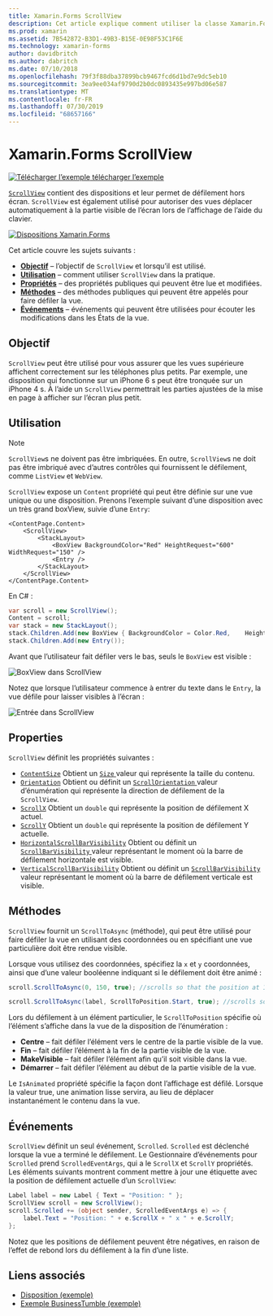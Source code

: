 ```yaml
---
title: Xamarin.Forms ScrollView
description: Cet article explique comment utiliser la classe Xamarin.Forms ScrollView pour présenter les dispositions qui ne rentrent pas sur un seul écran, et qui ont contenu pour libérer de l’espace pour le clavier.
ms.prod: xamarin
ms.assetid: 7B542872-B3D1-49B3-B15E-0E98F53C1F6E
ms.technology: xamarin-forms
author: davidbritch
ms.author: dabritch
ms.date: 07/10/2018
ms.openlocfilehash: 79f3f88dba37899bcb9467fcd6d1bd7e9dc5eb10
ms.sourcegitcommit: 3ea9ee034af9790d2b0dc0893435e997bd06e587
ms.translationtype: MT
ms.contentlocale: fr-FR
ms.lasthandoff: 07/30/2019
ms.locfileid: "68657166"
---
```

# <a name="xamarinforms-scrollview"></a>Xamarin.Forms ScrollView

[![Télécharger l’exemple](~/media/shared/download.png) télécharger l’exemple](https://docs.microsoft.com/samples/xamarin/xamarin-forms-samples/userinterface-layout)

[`ScrollView`](xref:Xamarin.Forms.ScrollView) contient des dispositions et leur permet de défilement hors écran. `ScrollView` est également utilisé pour autoriser des vues déplacer automatiquement à la partie visible de l’écran lors de l’affichage de l’aide du clavier.

[![](scroll-view-images/layouts-sml.png "Dispositions Xamarin.Forms")](scroll-view-images/layouts.png#lightbox "dispositions Xamarin.Forms")

Cet article couvre les sujets suivants :

- **[Objectif](#purpose)**  &ndash; l’objectif de `ScrollView` et lorsqu’il est utilisé.
- **[Utilisation](#usage)**  &ndash; comment utiliser `ScrollView` dans la pratique.
- **[Propriétés](#properties)**  &ndash; des propriétés publiques qui peuvent être lue et modifiées.
- **[Méthodes](#methods)**  &ndash; des méthodes publiques qui peuvent être appelés pour faire défiler la vue.
- **[Événements](#events)**  &ndash; événements qui peuvent être utilisées pour écouter les modifications dans les États de la vue.

## <a name="purpose"></a>Objectif

`ScrollView` peut être utilisé pour vous assurer que les vues supérieure affichent correctement sur les téléphones plus petits. Par exemple, une disposition qui fonctionne sur un iPhone 6 s peut être tronquée sur un iPhone 4 s. À l’aide un `ScrollView` permettrait les parties ajustées de la mise en page à afficher sur l’écran plus petit.

## <a name="usage"></a>Utilisation

> [!NOTE]
> `ScrollView`s ne doivent pas être imbriquées. En outre, `ScrollView`s ne doit pas être imbriqué avec d’autres contrôles qui fournissent le défilement, comme `ListView` et `WebView`.

`ScrollView` expose un `Content` propriété qui peut être définie sur une vue unique ou une disposition. Prenons l’exemple suivant d’une disposition avec un très grand boxView, suivie d’une `Entry`:

```xaml
<ContentPage.Content>
    <ScrollView>
        <StackLayout>
            <BoxView BackgroundColor="Red" HeightRequest="600" WidthRequest="150" />
            <Entry />
        </StackLayout>
    </ScrollView>
</ContentPage.Content>
```

En C# :

```csharp
var scroll = new ScrollView();
Content = scroll;
var stack = new StackLayout();
stack.Children.Add(new BoxView { BackgroundColor = Color.Red,    HeightRequest = 600, WidthRequest = 600 });
stack.Children.Add(new Entry());
```

Avant que l’utilisateur fait défiler vers le bas, seuls le `BoxView` est visible :

![](scroll-view-images/scroll-start.png "BoxView dans ScrollView")

Notez que lorsque l’utilisateur commence à entrer du texte dans le `Entry`, la vue défile pour laisser visibles à l’écran :

![](scroll-view-images/scroll-end.png "Entrée dans ScrollView")

## <a name="properties"></a>Properties

`ScrollView` définit les propriétés suivantes :

- [`ContentSize`](xref:Xamarin.Forms.ScrollView.ContentSizeProperty) Obtient un [ `Size` ](xref:Xamarin.Forms.Size) valeur qui représente la taille du contenu.
- [`Orientation`](xref:Xamarin.Forms.ScrollView.OrientationProperty) Obtient ou définit un [ `ScrollOrientation` ](xref:Xamarin.Forms.ScrollOrientation) valeur d’énumération qui représente la direction de défilement de la `ScrollView`.
- [`ScrollX`](xref:Xamarin.Forms.ScrollView.ScrollXProperty) Obtient un `double` qui représente la position de défilement X actuel.
- [`ScrollY`](xref:Xamarin.Forms.ScrollView.ScrollYProperty) Obtient un `double` qui représente la position de défilement Y actuelle.
- [`HorizontalScrollBarVisibility`](xref:Xamarin.Forms.ScrollView.HorizontalScrollBarVisibilityProperty) Obtient ou définit un [ `ScrollBarVisibility` ](xref:Xamarin.Forms.ScrollBarVisibility) valeur représentant le moment où la barre de défilement horizontale est visible.
- [`VerticalScrollBarVisibility`](xref:Xamarin.Forms.ScrollView.VerticalScrollBarVisibilityProperty) Obtient ou définit un [ `ScrollBarVisibility` ](xref:Xamarin.Forms.ScrollBarVisibility) valeur représentant le moment où la barre de défilement verticale est visible.

## <a name="methods"></a>Méthodes

`ScrollView` fournit un `ScrollToAsync` (méthode), qui peut être utilisé pour faire défiler la vue en utilisant des coordonnées ou en spécifiant une vue particulière doit être rendue visible.

Lorsque vous utilisez des coordonnées, spécifiez la `x` et `y` coordonnées, ainsi que d’une valeur booléenne indiquant si le défilement doit être animé :

```csharp
scroll.ScrollToAsync(0, 150, true); //scrolls so that the position at 150px from the top is visible

scroll.ScrollToAsync(label, ScrollToPosition.Start, true); //scrolls so that the label is at the start of the list
```

Lors du défilement à un élément particulier, le `ScrollToPosition` spécifie où l’élément s’affiche dans la vue de la disposition de l’énumération :

- **Centre** &ndash; fait défiler l’élément vers le centre de la partie visible de la vue.
- **Fin** &ndash; fait défiler l’élément à la fin de la partie visible de la vue.
- **MakeVisible** &ndash; fait défiler l’élément afin qu’il soit visible dans la vue.
- **Démarrer** &ndash; fait défiler l’élément au début de la partie visible de la vue.

Le `IsAnimated` propriété spécifie la façon dont l’affichage est défilé. Lorsque la valeur true, une animation lisse servira, au lieu de déplacer instantanément le contenu dans la vue.

## <a name="events"></a>Événements

`ScrollView` définit un seul événement, `Scrolled`. `Scrolled` est déclenché lorsque la vue a terminé le défilement. Le Gestionnaire d’événements pour `Scrolled` prend `ScrolledEventArgs`, qui a le `ScrollX` et `ScrollY` propriétés. Les éléments suivants montrent comment mettre à jour une étiquette avec la position de défilement actuelle d’un `ScrollView`:

```csharp
Label label = new Label { Text = "Position: " };
ScrollView scroll = new ScrollView();
scroll.Scrolled += (object sender, ScrolledEventArgs e) => {
    label.Text = "Position: " + e.ScrollX + " x " + e.ScrollY;
};
```

Notez que les positions de défilement peuvent être négatives, en raison de l’effet de rebond lors du défilement à la fin d’une liste.


## <a name="related-links"></a>Liens associés

- [Disposition (exemple)](https://docs.microsoft.com/samples/xamarin/xamarin-forms-samples/userinterface-layout)
- [Exemple BusinessTumble (exemple)](https://docs.microsoft.com/samples/xamarin/xamarin-forms-samples/userinterface-businesstumble)
